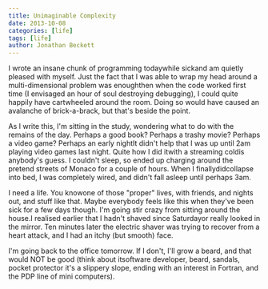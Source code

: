 ```yaml
---
title: Unimaginable Complexity
date: 2013-10-08
categories: [life]
tags: [life]
author: Jonathan Beckett
---
```


I wrote an insane chunk of programming todaywhile sickand am quietly pleased with myself. Just the fact that I was able to wrap my head around a multi-dimensional problem was enoughthen when the code worked first time (I envisaged an hour of soul destroying debugging), I could quite happily have cartwheeled around the room. Doing so would have caused an avalanche of brick-a-brack, but that's beside the point.

As I write this, I'm sitting in the study, wondering what to do with the remains of the day. Perhaps a good book? Perhaps a trashy movie? Perhaps a video game? Perhaps an early nightIt didn't help that I was up until 2am playing video games last night. Quite how I did itwith a streaming coldis anybody's guess. I couldn't sleep, so ended up charging around the pretend streets of Monaco for a couple of hours. When I finallydidcollapse into bed, I was completely wired, and didn't fall asleep until perhaps 3am.

I need a life. You knowone of those "proper" lives, with friends, and nights out, and stuff like that. Maybe everybody feels like this when they've been sick for a few days though. I'm going stir crazy from sitting around the house.I realised earlier that I hadn't shaved since Saturdayor really looked in the mirror. Ten minutes later the electric shaver was trying to recover from a heart attack, and I had an itchy (but smooth) face.

I'm going back to the office tomorrow. If I don't, I'll grow a beard, and that would NOT be good (think about itsoftware developer, beard, sandals, pocket protector it's a slippery slope, ending with an interest in Fortran, and the PDP line of mini computers).